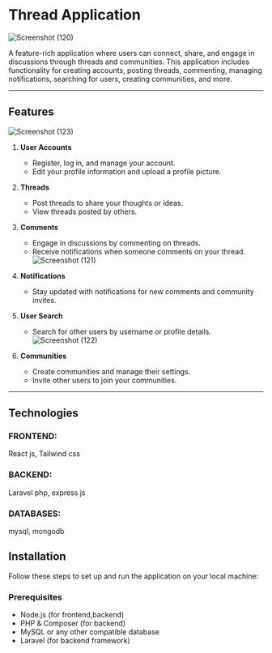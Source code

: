 # Thread Application
![Screenshot (120)](https://github.com/user-attachments/assets/3ed8490e-eff1-487a-840e-6a726ec7c167)

A feature-rich application where users can connect, share, and engage in discussions through threads and communities. This application includes functionality for creating accounts, posting threads, commenting, managing notifications, searching for users, creating communities, and more.

---

## Features
![Screenshot (123)](https://github.com/user-attachments/assets/d85b5598-b98b-49f9-86d6-8fc030b22a99)

1. **User Accounts**
   - Register, log in, and manage your account.
   - Edit your profile information and upload a profile picture.

2. **Threads**
   - Post threads to share your thoughts or ideas.
   - View threads posted by others.

3. **Comments**
   - Engage in discussions by commenting on threads.
   - Receive notifications when someone comments on your thread.
![Screenshot (121)](https://github.com/user-attachments/assets/bcc2f8bf-7135-4e48-8ddd-8b7083609444)

4. **Notifications**
   - Stay updated with notifications for new comments and community invites.

5. **User Search**
   - Search for other users by username or profile details.
![Screenshot (122)](https://github.com/user-attachments/assets/2b2fb963-ffbf-4450-abf4-561acc307380)

6. **Communities**
   - Create communities and manage their settings.
   - Invite other users to join your communities.

---



## Technologies
### FRONTEND:
React js, Tailwind css

### BACKEND:
Laravel php, express js

### DATABASES:
mysql, mongodb

## Installation

Follow these steps to set up and run the application on your local machine:

### Prerequisites
- Node.js (for frontend,backend)
- PHP & Composer (for backend)
- MySQL or any other compatible database
- Laravel (for backend framework)

